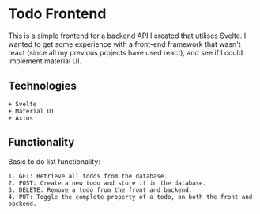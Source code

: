 # Todo Frontend

This is a simple frontend for a backend API I created that utilises Svelte. I wanted to get some experience with a front-end framework that wasn't react (since all my previous projects have used react), and see if I could implement material UI.

## Technologies

```
+ Svelte
+ Material UI
+ Axios
```

## Functionality

Basic to do list functionality:

```
1. GET: Retrieve all todos from the database.
2. POST: Create a new todo and store it in the database.
3. DELETE: Remove a todo from the front and backend.
4. PUT: Toggle the complete property of a todo, on both the front and backend.
```

